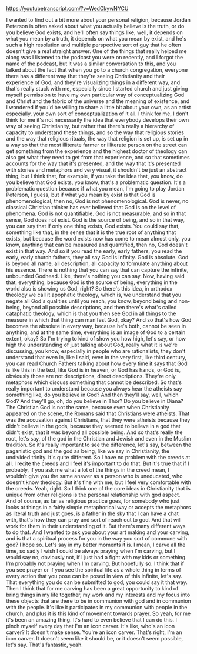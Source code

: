 https://youtubetranscript.com/?v=WedCkywNYCU

 I wanted to find out a bit more about your personal religion, because Jordan Peterson is often asked about what you actually believe is the truth, or do you believe God exists, and he'll often say things like, well, it depends on what you mean by a truth, it depends on what you mean by exist, and he's such a high resolution and multiple perspective sort of guy that he often doesn't give a real straight answer. One of the things that really helped me along was I listened to the podcast you were on recently, and I forgot the name of the podcast, but it was a similar conversation to this, and you talked about the fact that when you go to a church congregation, everyone there has a different way that they're seeing Christianity and their experience of God, and they're visualizing things in a different way, and that's really stuck with me, especially since I started church and just giving myself permission to have my own particular way of conceptualizing God and Christ and the fabric of the universe and the meaning of existence, and I wondered if you'd be willing to share a little bit about your own, as an artist especially, your own sort of conceptualization of it all. I think for me, I don't think for me it's not necessarily the idea that everybody develops their own way of seeing Christianity, but rather that there's really a hierarchy of capacity to understand these things, and so the way that religious stories and the way that religious rituals, the way that religion is set up, is set up in a way so that the most illiterate farmer or illiterate person on the street can get something from the experience and the highest doctor of theology can also get what they need to get from that experience, and so that sometimes accounts for the way that it's presented, and the way that it's presented with stories and metaphors and very visual, it shouldn't be just an abstract thing, but I think that, for example, if you take the idea that, you know, do you believe that God exists, you know, that's a problematic question. It's a problematic question because if what you mean, I'm going to play Jordan Peterson, I guess, but if what you mean by exist is that God is phenomenological, then no, God is not phenomenological. God is never, no classical Christian thinker has ever believed that God is on the level of phenomena. God is not quantifiable. God is not measurable, and so in that sense, God does not exist. God is the source of being, and so in that way, you can say that if only one thing exists, God exists. You could say that, something like that, in the sense that it is the true root of anything that exists, but because the word exists now has come to mean almost only, you know, anything that can be measured and quantified, then no, God doesn't exist in that way. And so if you read the early, early fathers, you read the early, early church fathers, they all say God is infinity. God is absolute. God is beyond all name, all description, all capacity to formulate anything about his essence. There is nothing that you can say that can capture the infinite, unbounded Godhead. Like, there's nothing you can say. Now, having said that, everything, because God is the source of being, everything in the world also is showing us God, right? So there's this idea, in orthodox theology we call it apophatic theology, which is, we understand that you negate all God's qualities until you reach, you know, beyond being and non-being, beyond all possible descriptions, and then there's what's called cataphatic theology, which is that you then see God in all things to the measure in which that thing can manifest God, okay? And so that's how God becomes the absolute in every way, because he's both, cannot be seen in anything, and at the same time, everything is an image of God to a certain extent, okay? So I'm trying to kind of show you how high, let's say, or how high the understanding of just talking about God, really what it is we're discussing, you know, especially in people who are rationalists, they don't understand that even in, like I said, even in the very first, like third century, you can read Church Fathers talking about how every time it says that God is like this in the text, like God is in heaven, or God has hands, or God is, obviously those are not descriptions, direct descriptions. They're only metaphors which discuss something that cannot be described. So that's really important to understand because you always hear the atheists say something like, do you believe in God? And then they'll say, well, which God? And they'll go, oh, do you believe in Thor? Do you believe in Diana? The Christian God is not the same, because even when Christianity appeared on the scene, the Romans said that Christians were atheists. That was the accusation against Christians, that they were atheists because they didn't believe in the gods, because they seemed to believe in a god that didn't exist, that it was beyond all possible being. And so that's really the root, let's say, of the god in the Christian and Jewish and even in the Muslim tradition. So it's really important to see the difference, let's say, between the paganistic god and the god as being, like we say in Christianity, the undivided trinity. It's quite different. So I have no problem with the creeds at all. I recite the creeds and I feel it's important to do that. But it's true that if I probably, if you ask me what a lot of the things in the creed mean, I wouldn't give you the same answer as a person who is uneducated, who doesn't know theology. But it's fine with me, but I feel very comfortable with the creeds. Yeah, right. So I think one of the core ideas in Christianity that is unique from other religions is the personal relationship with god aspect. And of course, as far as religious practice goes, for somebody who just looks at things in a fairly simple metaphorical way or accepts the metaphors as literal truth and just goes, is a father in the sky that I can have a chat with, that's how they can pray and sort of reach out to god. And that will work for them in their understanding of it. But there's many different ways to do that. And I wanted to ask you about your art making and your carving, and is that a spiritual process for you in the way you sort of commune with god? I hope so. Let's say in my better moments it is. I mean, I carve all the time, so sadly I wish I could be always praying when I'm carving, but I would say no, obviously not, if I just had a fight with my kids or something. I'm probably not praying when I'm carving. But hopefully so. I think that if you see prayer or if you see the spiritual life as a whole thing in terms of every action that you pose can be posed in view of this infinite, let's say. That everything you do can be submitted to god, you could say it that way. Then I think that for me carving has been a great opportunity to kind of bring things in my life together, my work and my interests and my focus into these objects that are there to be in communion with god and in communion with the people. It's like it participates in my communion with people in the church, and plus it is this kind of movement towards prayer. So yeah, for me it's been an amazing thing. It's hard to even believe that I can do this. I pinch myself every day that I'm an icon carver. It's like, who's an icon carver? It doesn't make sense. You're an icon carver. That's right, I'm an icon carver. It doesn't seem like it should be, or it doesn't seem possible, let's say. That's fantastic, yeah.